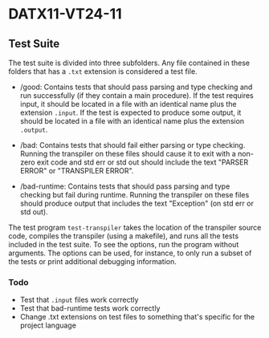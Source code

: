 # DATX11-VT24-11

 ## Test Suite

The test suite is divided into three subfolders. Any file contained in these folders that has a `.txt` extension is considered a test file.

* /good: Contains tests that should pass parsing and type checking and run successfully (if they contain a main procedure). If the test requires input, it should be located in a file with an identical name plus the extension `.input`. If the test is expected to produce some output, it should be located in a file with an identical name plus the extension `.output`.

* /bad: Contains tests that should fail either parsing or type checking. Running the transpiler on these files should cause it to exit with a non-zero exit code and std err or std out should include the text "PARSER ERROR" or "TRANSPILER ERROR".

* /bad-runtime: Contains tests that should pass parsing and type checking but fail during runtime. Running the transpiler on these files should produce output that includes the text "Exception" (on std err or std out).

 The test program `test-transpiler` takes the location of the transpiler source code, compiles the transpiler (using a makefile), and runs all the tests included in the test suite. To see the options, run the program without arguments. The options can be used, for instance, to only run a subset of the tests or print additional debugging information.

 ### Todo

 * Test that `.input` files work correctly
 * Test that bad-runtime tests work correctly
 * Change .txt extensions on test files to something that's specific for the project language
